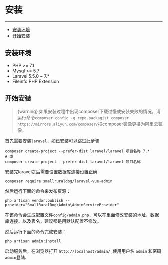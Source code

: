 # 安装
---
- [安装环境](#1)
- [开始安装](#2)

<a name="1"></a>
## 安装环境

   - PHP >= 7.1
   - Mysql >= 5.7
   - Laravel 5.5.0 ~ 7.*
   - Fileinfo PHP Extension
 
<a name="2"></a>   
## 开始安装
>{warning} 如果安装过程中出现composer下载过慢或安装失败的情况，请运行命令`composer config -g repo.packagist composer https://mirrors.aliyun.com/composer/`把composer镜像更换为阿里云镜像。

首先需要安装`laravel`，如已安装可以跳过此步骤
```shell script
composer create-project --prefer-dist laravel/laravel 项目名称 7.*
# 或
composer create-project --prefer-dist laravel/laravel 项目名称
```

安装完laravel之后需要设置数据库连接设置正确
```shell script
composer require smallruraldog/laravel-vue-admin
```
然后运行下面的命令来发布资源：
```shell script
php artisan vendor:publish --provider="SmallRuralDog\Admin\AdminServiceProvider"
```
在该命令会生成配置文件`config/admin.php`，可以在里面修改安装的地址、数据库连接、以及表名，建议都是用默认配置不修改。

然后运行下面的命令完成安装：
```shell script
php artisan admin:install
```
启动服务后，在浏览器打开 `http://localhost/admin/` ,使用用户名 `admin` 和密码 `admin`登陆.